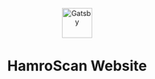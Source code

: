 <p align="center">
  <a href="https://www.gatsbyjs.com/?utm_source=starter&utm_medium=readme&utm_campaign=minimal-starter">
    <img alt="Gatsby" src="https://hamroscan.pages.dev/static/77abb0768da2707353676fbb1a25b317/eb070/logo.webp" width="60" />
  </a>
</p>
<h1 align="center">
 HamroScan Website
</h1>

